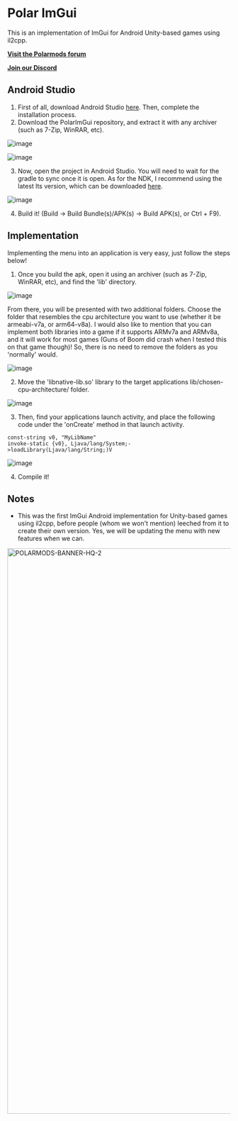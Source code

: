 # Polar ImGui
This is an implementation of ImGui for Android Unity-based games using il2cpp.

**[Visit the Polarmods forum](https://polarmods.com/)**

**[Join our Discord](https://discord.gg/swFjrMZuYr)**

## Android Studio
1. First of all, download Android Studio [here](https://developer.android.com/studio). Then, complete the installation process.
2. Download the PolarImGui repository, and extract it with any archiver (such as 7-Zip, WinRAR, etc).
 
![image](https://user-images.githubusercontent.com/64957743/173016188-401c7a8f-7fce-4f7a-b560-453098e8b0e0.png)

![image](https://user-images.githubusercontent.com/64957743/173016572-d18c5ba9-00ff-43d1-9f0c-9c163d3e255d.png)

3. Now, open the project in Android Studio. You will need to wait for the gradle to sync once it is open. As for the NDK, I recommend using the latest lts version, which can be downloaded [here](https://dl.google.com/android/repository/android-ndk-r23c-windows.zip).

![image](https://user-images.githubusercontent.com/64957743/173019991-0d7db98d-6b67-41e0-a0a0-c34f5a68fe78.png)

4. Build it! (Build -> Build Bundle(s)/APK(s) -> Build APK(s), or Ctrl + F9).

## Implementation
Implementing the menu into an application is very easy, just follow the steps below!

1. Once you build the apk, open it using an archiver (such as 7-Zip, WinRAR, etc), and find the 'lib' directory.

![image](https://user-images.githubusercontent.com/64957743/173011691-9563f44f-840a-400e-9931-7a80eb816ea7.png)

From there, you will be presented with two additional folders. Choose the folder that resembles the cpu architecture you want to use (whether it be armeabi-v7a, or arm64-v8a). I would also like to mention that you can implement both libraries into a game if it supports ARMv7a and ARMv8a, and it will work for most games (Guns of Boom did crash when I tested this on that game though)! So, there is no need to remove the folders as you 'normally' would.

![image](https://user-images.githubusercontent.com/64957743/173011171-7a89375d-8477-4a90-93ce-6998100aca04.png)

2. Move the 'libnative-lib.so' library to the target applications lib/chosen-cpu-architecture/ folder.

![image](https://user-images.githubusercontent.com/64957743/173011227-a94a7889-4d23-4803-a796-652a34f6f3dc.png)

3. Then, find your applications launch activity, and place the following code under the 'onCreate' method in that launch activity.

```
const-string v0, "MyLibName"
invoke-static {v0}, Ljava/lang/System;->loadLibrary(Ljava/lang/String;)V
```

![image](https://user-images.githubusercontent.com/64957743/173011463-7721f889-76e6-4df2-8bcd-b9fc04445262.png)

4. Compile it!

## Notes
* This was the first ImGui Android implementation for Unity-based games using il2cpp, before people (whom we won't mention) leeched from it to create their own version. Yes, we will be updating the menu with new features when we can.

<img width="1276" alt="POLARMODS-BANNER-HQ-2" src="https://user-images.githubusercontent.com/64957743/173014961-edc5c55f-8dca-4c39-a1aa-c3a22f8beb22.png">
